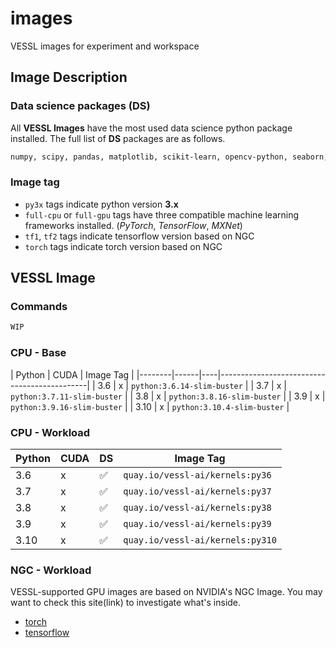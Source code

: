 # images

VESSL images for experiment and workspace

## Image Description
### Data science packages (DS)
All **VESSL Images** have the most used data science python package installed. The full list of **DS** packages are as follows.    
```bash
numpy, scipy, pandas, matplotlib, scikit-learn, opencv-python, seaborn, plotly, tqdm
```

### Image tag 
- `py3x` tags indicate python version **3.x**
- `full-cpu` or `full-gpu` tags have three compatible machine learning frameworks installed. (*PyTorch*, *TensorFlow*, *MXNet*)
- `tf1`, `tf2` tags indicate tensorflow version based on NGC
- `torch` tags indicate torch version based on NGC

## VESSL Image
### Commands
```bash
WIP
```

### CPU - Base
| Python | CUDA | Image Tag                                    |
|--------|------|----|---------------------------------------------|
| 3.6    | x    | `python:3.6.14-slim-buster`          |
| 3.7    | x    | `python:3.7.11-slim-buster`          |
| 3.8    | x    | `python:3.8.16-slim-buster`          |
| 3.9    | x    | `python:3.9.16-slim-buster`          |
| 3.10    | x    | `python:3.10.4-slim-buster`          |


### CPU - Workload
| Python | CUDA | DS | Image Tag                                    |
|--------|------|----|---------------------------------------------|
| 3.6    | x    | ✅ | `quay.io/vessl-ai/kernels:py36`          |
| 3.7    | x    | ✅ | `quay.io/vessl-ai/kernels:py37`          |
| 3.8    | x    | ✅ | `quay.io/vessl-ai/kernels:py38`          |
| 3.9    | x    | ✅ | `quay.io/vessl-ai/kernels:py39`          |
| 3.10    | x    | ✅ | `quay.io/vessl-ai/kernels:py310`          |


### NGC - Workload

VESSL-supported GPU images are based on NVIDIA's NGC Image. You may want to check this site(link) to investigate what's inside.


* [torch](https://docs.nvidia.com/deeplearning/frameworks/pytorch-release-notes/index.html)
* [tensorflow](https://docs.nvidia.com/deeplearning/frameworks/tensorflow-release-notes/index.html)
